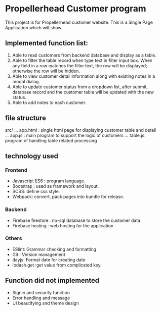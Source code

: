 # Propellerhead Customer program

This project is for Propellerhead customer website. This is a Single Page Application which will show

## Implemented function list:
1. Able to read customers from backend database and display as a table.
2. Able to filter the table record when type text in filter input box. When any field in a row matches the filter text, the row will be displayed; otherwise the row will be hidden.
3. Able to view customer detail information along with existing notes in a modal dialog.
4. Able to update customer status from a dropdown list, after submit, database record and the customer table will be updated with the new status. 
5. Able to add notes to each customer. 

## file structure 
src/
... app.html : single html page for displaying customer table and detail
... app.js : main program to support the logic of customers
... table.js: program of handling table related processing

## technology used
### Frontend
* Javascript ES6 : program language.
* Bootstrap : used as framework and layout.
* SCSS: define css style.
* Webpack: convert, pack pages into bundle for release.

### Backend
* Firebase firestore : no-sql database to store the customer data
* Firebase hosting : web hosting for the application

### Others
* ESlint: Grammar checking and formatting 
* Git : Version management
* dayjs: Format date for creating date
* lodash.get :get value from complicated key. 

## Function did not implemented

* Signin and security function 
* Error handling and message
* UI beautifying and theme design

